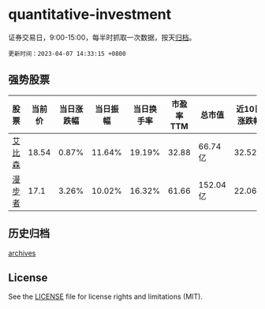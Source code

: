 # quantitative-investment

证券交易日，9:00-15:00，每半时抓取一次数据，按天[归档](archives)。

`更新时间：2023-04-07 14:33:15 +0800`

## 强势股票

|股票|当前价|当日涨跌幅|当日振幅|当日换手率|市盈率TTM|总市值|近10日涨跌幅|
|----|----|----|----|----|----|----|----|
|[艾比森](https://xueqiu.com/S/SZ300389)|18.54|0.87%|11.64%|19.19%|32.88|66.74亿|32.52%|
|[漫步者](https://xueqiu.com/S/SZ002351)|17.1|3.26%|10.02%|16.32%|61.66|152.04亿|22.06%|

## 历史归档

[archives](archives)

## License

See the [LICENSE](LICENSE) file for license rights and limitations (MIT).